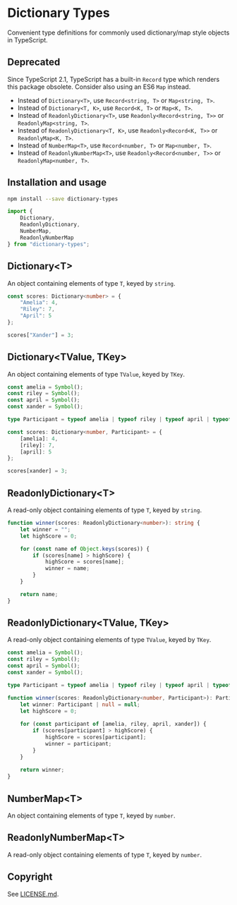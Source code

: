 # Dictionary Types

Convenient type definitions for commonly used dictionary/map style objects
in TypeScript.

## Deprecated

Since TypeScript 2.1, TypeScript has a built-in `Record` type which renders
this package obsolete. Consider also using an ES6 `Map` instead.

 * Instead of `Dictionary<T>`, use `Record<string, T>` or `Map<string, T>`.
 * Instead of `Dictionary<T, K>`, use `Record<K, T>` or `Map<K, T>`.
 * Instead of `ReadonlyDictionary<T>`, use `Readonly<Record<string, T>>`
   or `ReadonlyMap<string, T>`.
 * Instead of `ReadonlyDictionary<T, K>`, use `Readonly<Record<K, T>>`
   or `ReadonlyMap<K, T>`.
 * Instead of `NumberMap<T>`, use `Record<number, T>` or `Map<number, T>`.
 * Instead of `ReadonlyNumberMap<T>`, use `Readonly<Record<number, T>>`
   or `ReadonlyMap<number, T>`.


## Installation and usage

```bash
npm install --save dictionary-types
```

```typescript
import {
    Dictionary,
    ReadonlyDictionary,
    NumberMap,
    ReadonlyNumberMap
} from "dictionary-types";
```


## Dictionary\<T>

An object containing elements of type `T`, keyed by `string`.

```typescript
const scores: Dictionary<number> = {
    "Amelia": 4,
    "Riley": 7,
    "April": 5
};

scores["Xander"] = 3;
```


## Dictionary\<TValue, TKey>

An object containing elements of type `TValue`, keyed by `TKey`.

```typescript
const amelia = Symbol();
const riley = Symbol();
const april = Symbol();
const xander = Symbol();

type Participant = typeof amelia | typeof riley | typeof april | typeof xander;

const scores: Dictionary<number, Participant> = {
    [amelia]: 4,
    [riley]: 7,
    [april]: 5
};

scores[xander] = 3;
```


## ReadonlyDictionary\<T>

A read-only object containing elements of type `T`, keyed by `string`.

```typescript
function winner(scores: ReadonlyDictionary<number>): string {
    let winner = "";
    let highScore = 0;

    for (const name of Object.keys(scores)) {
        if (scores[name] > highScore) {
            highScore = scores[name];
            winner = name;
        }
    }

    return name;
}
```


## ReadonlyDictionary\<TValue, TKey>

A read-only object containing elements of type `TValue`, keyed by `TKey`.

```typescript
const amelia = Symbol();
const riley = Symbol();
const april = Symbol();
const xander = Symbol();

type Participant = typeof amelia | typeof riley | typeof april | typeof xander;

function winner(scores: ReadonlyDictionary<number, Participant>): Participant | null {
    let winner: Participant | null = null;
    let highScore = 0;
    
    for (const participant of [amelia, riley, april, xander]) {
        if (scores[participant] > highScore) {
            highScore = scores[participant];
            winner = participant;
        }
    }
    
    return winner;
}
```


## NumberMap\<T>

An object containing elements of type `T`, keyed by `number`.


## ReadonlyNumberMap\<T>

A read-only object containing elements of type `T`, keyed by `number`.


## Copyright

See [LICENSE.md](LICENSE.md).
